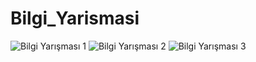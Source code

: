 # Bilgi_Yarismasi
![Bilgi Yarışması 1](https://github.com/yagmurttk/Bilgi_Yarismasi/assets/126063227/575af312-02fa-4042-a3c6-dabc65f437f8)
![Bilgi Yarışması 2](https://github.com/yagmurttk/Bilgi_Yarismasi/assets/126063227/657dcc84-716d-4967-8a1c-ae37629f7a9f)
![Bilgi Yarışması 3](https://github.com/yagmurttk/Bilgi_Yarismasi/assets/126063227/0cbed6da-2003-4d21-a452-5c8d3dc695e2)
